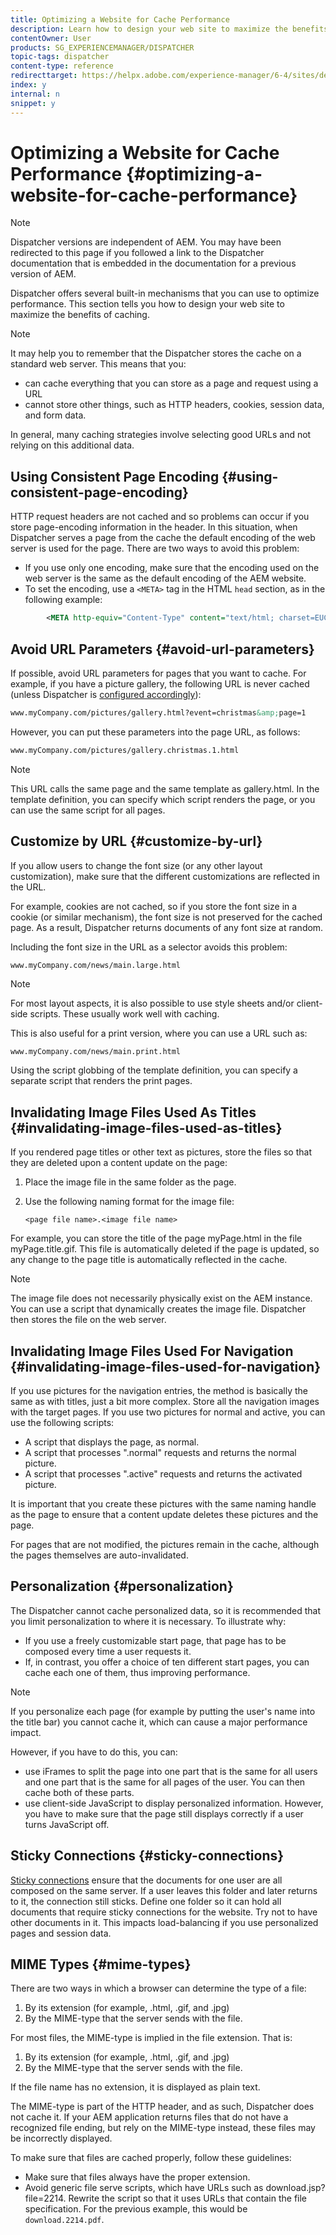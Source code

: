```yaml
---
title: Optimizing a Website for Cache Performance
description: Learn how to design your web site to maximize the benefits of caching.
contentOwner: User
products: SG_EXPERIENCEMANAGER/DISPATCHER
topic-tags: dispatcher
content-type: reference
redirecttarget: https://helpx.adobe.com/experience-manager/6-4/sites/deploying/using/configuring-performance.html
index: y
internal: n
snippet: y
---
```


# Optimizing a Website for Cache Performance {#optimizing-a-website-for-cache-performance}

<!-- 

Comment Type: remark
Last Modified By: Silviu Raiman (raiman)
Last Modified Date: 2017-10-25T04:13:34.919-0400

<p>This is a redirect to /experience-manager/6-2/sites/deploying/using/configuring-performance.html</p>

 -->

>[!NOTE]
>
>Dispatcher versions are independent of AEM. You may have been redirected to this page if you followed a link to the Dispatcher documentation that is embedded in the documentation for a previous version of AEM.

Dispatcher offers several built-in mechanisms that you can use to optimize performance. This section tells you how to design your web site to maximize the benefits of caching.

>[!NOTE]
>
>It may help you to remember that the Dispatcher stores the cache on a standard web server. This means that you:
>
>* can cache everything that you can store as a page and request using a URL
>* cannot store other things, such as HTTP headers, cookies, session data, and form data.
>
>In general, many caching strategies involve selecting good URLs and not relying on this additional data.

## Using Consistent Page Encoding {#using-consistent-page-encoding}

HTTP request headers are not cached and so problems can occur if you store page-encoding information in the header. In this situation, when Dispatcher serves a page from the cache the default encoding of the web server is used for the page. There are two ways to avoid this problem:

* If you use only one encoding, make sure that the encoding used on the web server is the same as the default encoding of the AEM website.
* To set the encoding, use a `<META>` tag in the HTML `head` section, as in the following example:

```xml
        <META http-equiv="Content-Type" content="text/html; charset=EUC-JP">
```

## Avoid URL Parameters {#avoid-url-parameters}

If possible, avoid URL parameters for pages that you want to cache. For example, if you have a picture gallery, the following URL is never cached (unless Dispatcher is [configured accordingly](dispatcher-configuration.md#main-pars_title_24)):

```xml
www.myCompany.com/pictures/gallery.html?event=christmas&amp;page=1
```

However, you can put these parameters into the page URL, as follows: 

```xml
www.myCompany.com/pictures/gallery.christmas.1.html

```

>[!NOTE]
>
>This URL calls the same page and the same template as gallery.html. In the template definition, you can specify which script renders the page, or you can use the same script for all pages.

## Customize by URL {#customize-by-url}

If you allow users to change the font size (or any other layout customization), make sure that the different customizations are reflected in the URL.

For example, cookies are not cached, so if you store the font size in a cookie (or similar mechanism), the font size is not preserved for the cached page. As a result, Dispatcher returns documents of any font size at random.

Including the font size in the URL as a selector avoids this problem:

```xml
www.myCompany.com/news/main.large.html
```

>[!NOTE]
>
>For most layout aspects, it is also possible to use style sheets and/or client-side scripts. These usually work well with caching.
>
>This is also useful for a print version, where you can use a URL such as:
>
>`www.myCompany.com/news/main.print.html`
>
>Using the script globbing of the template definition, you can specify a separate script that renders the print pages.

## Invalidating Image Files Used As Titles {#invalidating-image-files-used-as-titles}

If you rendered page titles or other text as pictures, store the files so that they are deleted upon a content update on the page:

1. Place the image file in the same folder as the page.
1. Use the following naming format for the image file:  
  
   `<page file name>.<image file name>`

For example, you can store the title of the page myPage.html in the file myPage.title.gif. This file is automatically deleted if the page is updated, so any change to the page title is automatically reflected in the cache.

>[!NOTE]
>
>The image file does not necessarily physically exist on the AEM instance. You can use a script that dynamically creates the image file. Dispatcher then stores the file on the web server.

## Invalidating Image Files Used For Navigation {#invalidating-image-files-used-for-navigation}

If you use pictures for the navigation entries, the method is basically the same as with titles, just a bit more complex. Store all the navigation images with the target pages. If you use two pictures for normal and active, you can use the following scripts:

* A script that displays the page, as normal.
* A script that processes ".normal" requests and returns the normal picture.
* A script that processes ".active" requests and returns the activated picture.

It is important that you create these pictures with the same naming handle as the page to ensure that a content update deletes these pictures and the page.

For pages that are not modified, the pictures remain in the cache, although the pages themselves are auto-invalidated.

## Personalization {#personalization}

The Dispatcher cannot cache personalized data, so it is recommended that you limit personalization to where it is necessary. To illustrate why:

* If you use a freely customizable start page, that page has to be composed every time a user requests it.
* If, in contrast, you offer a choice of ten different start pages, you can cache each one of them, thus improving performance.

>[!NOTE]
>
>If you personalize each page (for example by putting the user's name into the title bar) you cannot cache it, which can cause a major performance impact.
>
>However, if you have to do this, you can:
>
>* use iFrames to split the page into one part that is the same for all users and one part that is the same for all pages of the user. You can then cache both of these parts.
>* use client-side JavaScript to display personalized information. However, you have to make sure that the page still displays correctly if a user turns JavaScript off.
>

## Sticky Connections {#sticky-connections}

[Sticky connections](dispatcher.md#TheBenefitsofLoadBalancing) ensure that the documents for one user are all composed on the same server. If a user leaves this folder and later returns to it, the connection still sticks. Define one folder so it can hold all documents that require sticky connections for the website. Try not to have other documents in it. This impacts load-balancing if you use personalized pages and session data.

## MIME Types {#mime-types}

There are two ways in which a browser can determine the type of a file:

1. By its extension (for example, .html, .gif, and .jpg)
1. By the MIME-type that the server sends with the file.

For most files, the MIME-type is implied in the file extension. That is:

1. By its extension (for example, .html, .gif, and .jpg)
1. By the MIME-type that the server sends with the file.

If the file name has no extension, it is displayed as plain text.

The MIME-type is part of the HTTP header, and as such, Dispatcher does not cache it. If your AEM application returns files that do not have a recognized file ending, but rely on the MIME-type instead, these files may be incorrectly displayed.

To make sure that files are cached properly, follow these guidelines:

* Make sure that files always have the proper extension.
* Avoid generic file serve scripts, which have URLs such as download.jsp?file=2214. Rewrite the script so that it uses URLs that contain the file specification. For the previous example, this would be `download.2214.pdf`.

